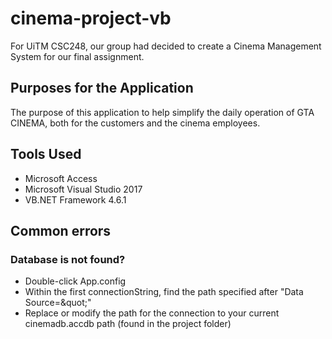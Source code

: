 # cinema-project-vb

For UiTM CSC248, our group had decided to create a Cinema Management System for our final assignment.
## Purposes for the Application
The purpose of this application to help simplify the daily operation of GTA CINEMA, both for the customers and the cinema employees.

## Tools Used
- Microsoft Access
- Microsoft Visual Studio 2017
- VB.NET Framework 4.6.1

## Common errors
### Database is not found?
- Double-click App.config
- Within the first connectionString, find the path specified after "Data Source=\&quot;"
- Replace or modify the path for the connection to your current cinemadb.accdb path (found in the project folder)
